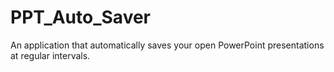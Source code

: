 # PPT_Auto_Saver
An application that automatically saves your open PowerPoint presentations at regular intervals.
